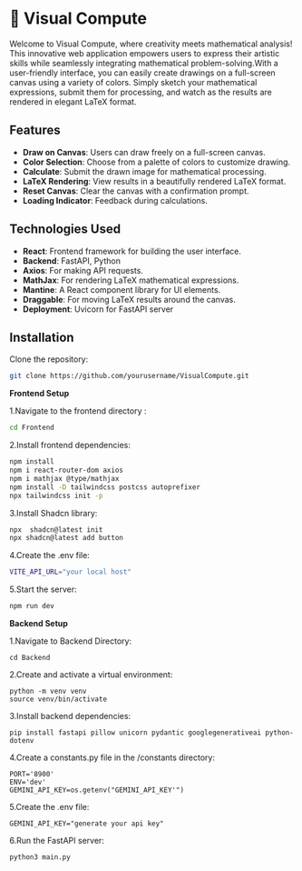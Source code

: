 # 🔣 Visual Compute


Welcome to Visual Compute, where creativity meets mathematical analysis! This innovative web application empowers users to express their artistic skills while seamlessly integrating mathematical problem-solving.With a user-friendly interface, you can easily create drawings on a full-screen canvas using a variety of colors. Simply sketch your mathematical expressions, submit them for processing, and watch as the results are rendered in elegant LaTeX format. 

## Features

- **Draw on Canvas**: Users can draw freely on a full-screen canvas.
- **Color Selection**: Choose from a palette of colors to customize drawing.
- **Calculate**: Submit the drawn image for mathematical processing.
- **LaTeX Rendering**: View results in a beautifully rendered LaTeX format.
- **Reset Canvas**: Clear the canvas with a confirmation prompt.
- **Loading Indicator**: Feedback during calculations.

## Technologies Used

- **React**: Frontend framework for building the user interface.
- **Backend**: FastAPI, Python
- **Axios**: For making API requests.
- **MathJax**: For rendering LaTeX mathematical expressions.
- **Mantine**: A React component library for UI elements.
- **Draggable**: For moving LaTeX results around the canvas.
- **Deployment**: Uvicorn for FastAPI server
## Installation
 Clone the repository:
   ```bash
   git clone https://github.com/yourusername/VisualCompute.git
```
**Frontend Setup**

1.Navigate to the frontend directory :
   ```bash
  cd Frontend
```
2.Install frontend dependencies:
   ```bash
 npm install
 npm i react-router-dom axios
 npm i mathjax @type/mathjax
 npm install -D tailwindcss postcss autoprefixer
npx tailwindcss init -p
```
3.Install Shadcn library:
  ```bash
 npx  shadcn@latest init 
 npx shadcn@latest add button
```

4.Create the .env file:
   ```bash
VITE_API_URL="your local host"
```
5.Start the server:
   ```bash
  npm run dev
```

**Backend Setup**

1.Navigate to  Backend Directory:
```
cd Backend
```
2.Create and activate a virtual environment:
```
python -m venv venv
source venv/bin/activate 

```
3.Install backend dependencies:
```
pip install fastapi pillow unicorn pydantic googlegenerativeai python-dotenv

```
4.Create a constants.py file in the /constants directory:
```SERVER_URL='localhost'
PORT='8900'
ENV='dev'
GEMINI_API_KEY=os.getenv("GEMINI_API_KEY'")
```
5.Create the .env file:
```
GEMINI_API_KEY="generate your api key"
```
6.Run the FastAPI server:
```
python3 main.py

```


